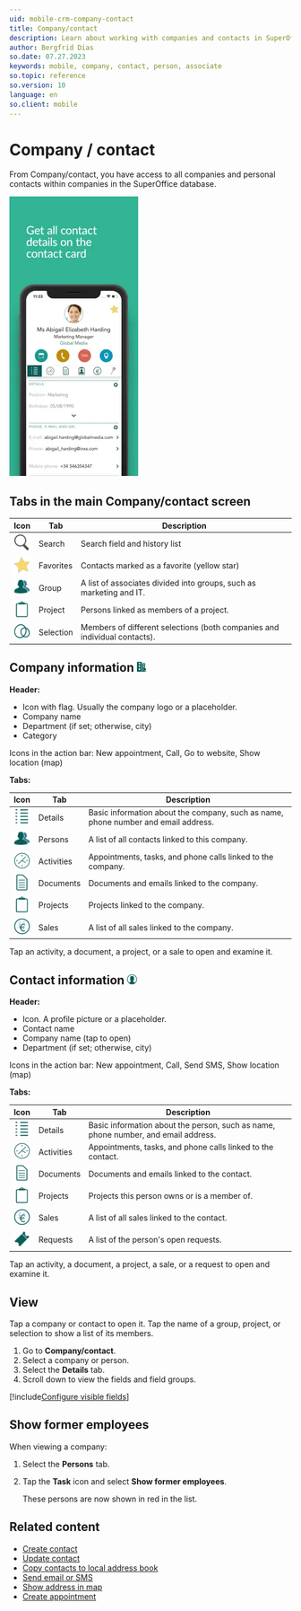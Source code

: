 ```yaml
---
uid: mobile-crm-company-contact
title: Company/contact
description: Learn about working with companies and contacts in SuperOffice Mobile CRM.
author: Bergfrid Dias
so.date: 07.27.2023
keywords: mobile, company, contact, person, associate
so.topic: reference
so.version: 10
language: en
so.client: mobile
---
```


<!-- markdownlint-disable-file DOCSMD011 -->
# Company / contact

From Company/contact, you have access to all companies and personal contacts within companies in the SuperOffice database.

![Mobile CRM: Company/contact -mobile-screenshot][img1]

## Tabs in the main Company/contact screen

| Icon | Tab | Description |
|---|---|---|
| ![icon][img3] | Search | Search field and history list |
| ![icon][img2] | Favorites | Contacts marked as a favorite (yellow star) |
| ![icon][img16] | Group | A list of associates divided into groups, such as marketing and IT. |
| ![icon][img13] | Project | Persons linked as members of a project. |
| ![icon][img7] | Selection | Members of different selections (both companies and individual contacts). |

## Company information ![icon][img17]

**Header:**

* Icon with flag. Usually the company logo or a placeholder.
* Company name
* Department (if set; otherwise, city)
* Category

Icons in the action bar: New appointment, Call, Go to website, Show location (map)

**Tabs:**

| Icon | Tab | Description |
|---|---|---|
| ![icon][img11] | Details | Basic information about the company, such as name, phone number and email address. |
| ![icon][img16] | Persons|  A list of all contacts linked to this company. |
| ![icon][img6] | Activities | Appointments, tasks, and phone calls linked to the company. |
| ![icon][img12] | Documents| Documents and emails linked to the company. |
| ![icon][img13] | Projects | Projects linked to the company.|
| ![icon][img14] | Sales | A list of all sales linked to the company. |

Tap an activity, a document, a project, or a sale to open and examine it.

## Contact information ![icon][img18]

**Header:**

* Icon. A profile picture or a placeholder.
* Contact name
* Company name (tap to open)
* Department (if set; otherwise, city)

Icons in the action bar: New appointment, Call, Send SMS, Show location (map)

**Tabs:**

| Icon | Tab | Description |
|---|---|---|
| ![icon][img11] | Details | Basic information about the person, such as name, phone number, and email address. |
| ![icon][img6] | Activities | Appointments, tasks, and phone calls linked to the contact. |
| ![icon][img12] | Documents |  Documents and emails linked to the contact. |
| ![icon][img13] | Projects | Projects this person owns or is a member of. |
| ![icon][img14] | Sales | A list of all sales linked to the contact. |
| ![icon][img15] | Requests | A list of the person's open requests. |

Tap an activity, a document, a project, a sale, or a request to open and examine it.

## View

Tap a company or contact to open it. Tap the name of a group, project, or selection to show a list of its members.

1. Go to **Company/contact**.
2. Select a company or person.
3. Select the **Details** tab.
4. Scroll down to view the fields and field groups.

[!include[Configure visible fields](../includes/tip-visible-fields.md)]

## Show former employees

When viewing a company:

1. Select the **Persons** tab.
1. Tap the **Task** icon and select **Show former employees**.

    These persons are now shown in red in the list.

## Related content

* [Create contact][1]
* [Update contact][2]
* [Copy contacts to local address book][3]
* [Send email or SMS][4]
* [Show address in map][5]
* [Create appointment][6]

<!-- Referenced links -->
[1]: create.md
[2]: update.md
[3]: ../howto/copy-contact-to-address-book.md
[4]: ../howto/send-email-sms.md
[5]: ../howto/show-address-in-map.md
[6]: ../diary/create-appointment.md

<!-- Referenced images -->
[img1]: ../media/contact-card.png
[img2]: ../../../../../common/icons/mobile/star-h32.png
[img3]: ../../../../../common/icons/mobile/search-h32.png
[img6]: ../../../../../common/icons/mobile/activities-h32.png
[img7]: ../../../../../common/icons/mobile/addressbook-selection-h32.png
[img11]: ../../../../../common/icons/mobile/details-h32.png
[img12]: ../../../../../common/icons/mobile/documents-h32.png
[img13]: ../../../../../common/icons/mobile/project-h32.png
[img14]: ../../../../../common/icons/mobile/sale-h32.png
[img15]: ../../../../../common/icons/mobile/ticket-h32.png
[img16]: ../../../../../common/icons/mobile/addressbook-cont-h32.png
[img17]: ../../../../../common/icons/mobile/company.png
[img18]: ../../../../../common/icons/mobile/contact.png
